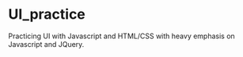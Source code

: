 # UI_practice
Practicing UI with Javascript and HTML/CSS with heavy emphasis on Javascript and JQuery.
